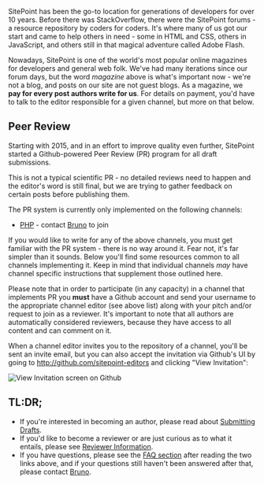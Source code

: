 SitePoint has been the go-to location for generations of developers for over 10 years. Before there was StackOverflow, there were the SitePoint forums - a resource repository by coders for coders. It's where many of us got our start and came to help others in need - some in HTML and CSS, others in JavaScript, and others still in that magical adventure called Adobe Flash.

Nowadays, SitePoint is one of the world's most popular online magazines for developers and general web folk. We've had many iterations since our forum days, but the word *magazine* above is what's important now - we're not a blog, and posts on our site are not guest blogs. As a magazine, we **pay for every post authors write for us**. For details on payment, you'd have to talk to the editor responsible for a given channel, but more on that below.

## Peer Review

Starting with 2015, and in an effort to improve quality even further, SitePoint started a Github-powered Peer Review (PR) program for all draft submissions.

This is not a typical scientific PR - no detailed reviews need to happen and the editor's word is still final, but we are trying to gather feedback on certain posts before publishing them.

The PR system is currently only implemented on the following channels:

- [PHP](http://sitepoint.com/php) - contact [Bruno](mailto:bruno.skvorc@sitepoint.com) to join

If you would like to write for any of the above channels, you must get familiar with the PR system - there is no way around it. Fear not, it's far simpler than it sounds. Below you'll find some resources common to all channels implementing it. Keep in mind that individual channels *may* have channel specific instructions that supplement those outlined here.

Please note that in order to participate (in any capacity) in a channel that implements PR you **must** have a Github account and send your username to the appropriate channel editor (see above list) along with your pitch and/or request to join as a reviewer. It's important to note that all authors are automatically considered reviewers, because they have access to all content and can comment on it.

When a channel editor invites you to the repository of a channel, you'll be sent an invite email, but you can also accept the invitation via Github's UI by going to http://github.com/sitepoint-editors and clicking "View Invitation":

![View Invitation screen on Github](http://www.sitepoint.com/wp-content/uploads/2015/06/1433875614Screenshot-2015-06-09-20.44.33-1024x274.png)

## TL:DR;

- If you're interested in becoming an author, please read about [Submitting Drafts](http://sitepoint.com/submitting-drafts-sitepoints-peer-review).
- If you'd like to become a reviewer or are just curious as to what it entails, please see [Reviewer Information](http://sitepoint.com/becoming-sitepoints-peer-reviewer).
- If you have questions, please see the [FAQ section](http://sitepoint.com/sitepoints-peer-review-faq) after reading the two links above, and if your questions still haven't been answered after that, please contact [Bruno](mailto:bruno.skvorc@sitepoint.com).
